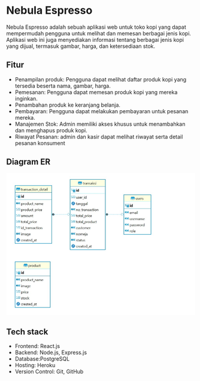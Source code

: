 # Nebula Espresso

Nebula Espresso adalah sebuah aplikasi web untuk toko kopi yang dapat mempermudah pengguna untuk melihat dan memesan berbagai jenis kopi. Aplikasi web  ini  juga menyediakan informasi tentang berbagai jenis kopi yang dijual, termasuk gambar, harga, dan ketersediaan stok.

## Fitur
- Penampilan produk: Pengguna dapat melihat daftar produk kopi yang tersedia beserta nama, gambar, harga.
- Pemesanan: Pengguna dapat memesan produk kopi yang mereka inginkan.
- Penambahan produk ke keranjang belanja.
- Pembayaran: Pengguna dapat melakukan pembayaran untuk pesanan mereka.
- Manajemen Stok: Admin memiliki akses khusus untuk menambahkan dan menghapus produk kopi.
- Riwayat Pesanan: admin dan kasir  dapat melihat riwayat serta detail  pesanan konsument

## Diagram ER

![Diagram ER](er-diagram.jpeg)


## Tech stack
- Frontend: React.js
- Backend: Node.js, Express.js
- Database:PostgreSQL
- Hosting: Heroku
- Version Control: Git, GitHub
